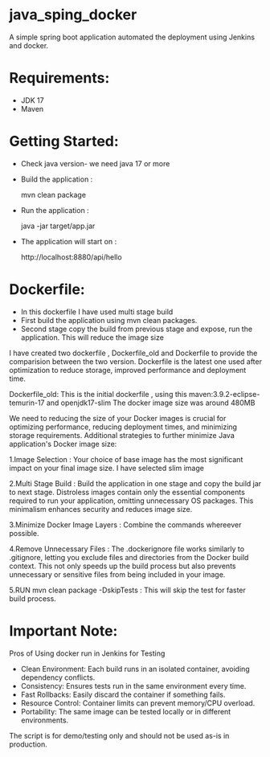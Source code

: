 # java_sping_docker 

A simple spring boot application automated the deployment using Jenkins and docker.

# Requirements:
* JDK 17
* Maven

# Getting Started:
* Check java version- we need java 17 or more
* Build the application :
  
  mvn clean package
  
* Run the application :
  
  java -jar target/app.jar

* The application will start on :

  http://localhost:8880/api/hello



# Dockerfile:

* In this dockerfile I have used multi stage build
* First build the application using mvn clean packages.
* Second stage copy the build from previous stage and expose, run the application.
  This will reduce the image size

I have created two dockerfile , Dockerfile_old and Dockerfile to provide the comparision between the two version.
Dockerfile is the latest one used after optimization to reduce storage, improved performance and deployment time.

  Dockerfile_old:
  This is the initial dockerfile , using this maven:3.9.2-eclipse-temurin-17 and openjdk17-slim
  The docker image size was around 480MB

  We need to ​reducing the size of your Docker images is crucial for optimizing performance, reducing deployment times, and minimizing storage requirements.
  Additional strategies to further minimize Java application's Docker image size:​
  
  1.Image Selection :
    Your choice of base image has the most significant impact on your final image size.
    I have selected slim image
    
  2.Multi Stage Build :
    Build the application in one stage and copy the build jar to next stage.
    Distroless images contain only the essential components required to run your application, omitting unnecessary OS packages. This minimalism enhances security and reduces 
    image size.
    
  3.Minimize Docker Image Layers :
    Combine the commands whereever possible.
    
  4.Remove Unnecessary Files :
    The .dockerignore file works similarly to .gitignore, letting you exclude files and directories from the Docker build context. This not only speeds up the build process 
    but also prevents unnecessary or sensitive files from being included in your image.
    
  5.RUN mvn clean package -DskipTests :
    This will skip the test for faster build process.
# Important Note:
Pros of Using docker run in Jenkins for Testing
  * Clean Environment:
   Each build runs in an isolated container, avoiding dependency conflicts.
  * Consistency:
    Ensures tests run in the same environment every time.
  * Fast Rollbacks:
    Easily discard the container if something fails.
  * Resource Control:
    Container limits can prevent memory/CPU overload.
  * Portability:
    The same image can be tested locally or in different environments.

  The script is for demo/testing only and should not be used as-is in production.
    
